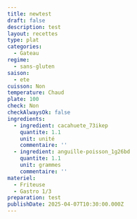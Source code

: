```yaml
---
title: newtest
draft: false
description: test
layout: recettes
type: plat
categories:
  - Gateau
regime:
  - sans-gluten
saison:
  - ete
cuisson: Non
temperature: Chaud
plate: 100
check: Non
checkAlwaysOk: false
ingredients:
  - ingredient: cacahuete_73ikep
    quantite: 1.1
    unit: unité
    commentaire: ''
  - ingredient: anguille-poisson_1g26bd
    quantite: 1.1
    unit: grammes
    commentaire: ''
materiel:
  - Friteuse
  - Gastro 1/3
preparation: test
publishDate: 2025-04-07T10:30:00.000Z
---
```


